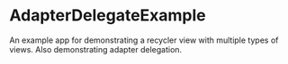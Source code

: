 # AdapterDelegateExample
An example app for demonstrating a recycler view with multiple types of views. Also demonstrating adapter delegation.
